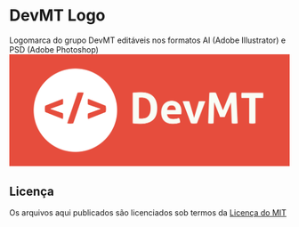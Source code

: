 # DevMT Logo
Logomarca do grupo DevMT editáveis nos formatos AI (Adobe Illustrator) e PSD (Adobe Photoshop)
![DevMT](https://github.com/devmatogrosso/devmt-logo/blob/master/devmt.jpg)

## Licença
Os arquivos aqui publicados são licenciados sob termos da [Licença do MIT](https://github.com/devmatogrosso/devmt-logo/blob/master/LICENSE)
